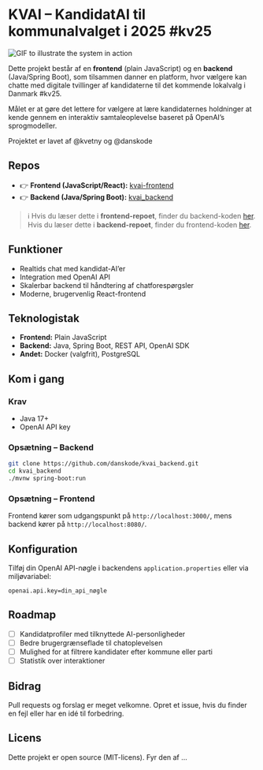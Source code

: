 # KVAI – KandidatAI til kommunalvalget i 2025 **#kv25**

![GIF to illustrate the system in action](/public/images/kv25ai.gif)

Dette projekt består af en **frontend** (plain JavaScript) og en **backend** (Java/Spring Boot), som tilsammen danner en platform, hvor vælgere kan chatte med digitale tvillinger af kandidaterne til det kommende lokalvalg i Danmark #kv25.  

Målet er at gøre det lettere for vælgere at lære kandidaternes holdninger at kende gennem en interaktiv samtaleoplevelse baseret på OpenAI’s sprogmodeller.  

Projektet er lavet af @kvetny og @danskode

## Repos  
- 👉 **Frontend (JavaScript/React):** [kvai-frontend](https://github.com/danskode/kvai-frontend)  
- 👉 **Backend (Java/Spring Boot):** [kvai_backend](https://github.com/danskode/kvai_backend)  

> ℹ️ Hvis du læser dette i **frontend-repoet**, finder du backend-koden [her](https://github.com/danskode/kvai_backend).  
> Hvis du læser dette i **backend-repoet**, finder du frontend-koden [her](https://github.com/danskode/kvai-frontend).  

## Funktioner  
- Realtids chat med kandidat-AI’er  
- Integration med OpenAI API  
- Skalerbar backend til håndtering af chatforespørgsler  
- Moderne, brugervenlig React-frontend  

## Teknologistak  
- **Frontend:** Plain JavaScript  
- **Backend:** Java, Spring Boot, REST API, OpenAI SDK  
- **Andet:** Docker (valgfrit), PostgreSQL

## Kom i gang  

### Krav  
- Java 17+  
- OpenAI API key  

### Opsætning – Backend  
```bash
git clone https://github.com/danskode/kvai_backend.git
cd kvai_backend
./mvnw spring-boot:run
````

### Opsætning – Frontend

Frontend kører som udgangspunkt på `http://localhost:3000/`, mens backend kører på `http://localhost:8080/`.

## Konfiguration

Tilføj din OpenAI API-nøgle i backendens `application.properties` eller via miljøvariabel:

```properties
openai.api.key=din_api_nøgle
```

## Roadmap

* [ ] Kandidatprofiler med tilknyttede AI-personligheder
* [ ] Bedre brugergrænseflade til chatoplevelsen
* [ ] Mulighed for at filtrere kandidater efter kommune eller parti
* [ ] Statistik over interaktioner

## Bidrag

Pull requests og forslag er meget velkomne.
Opret et issue, hvis du finder en fejl eller har en idé til forbedring.

## Licens

Dette projekt er open source (MIT-licens). Fyr den af ...
